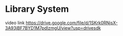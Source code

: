 # Library System

 video link
 https://drive.google.com/file/d/1SKrk0RNjsX-3A93jBF7BYD1M7pdIzmgU/view?usp=drivesdk

 

